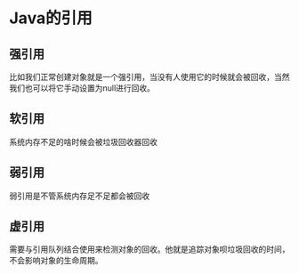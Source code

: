 # Java的引用

## 强引用

比如我们正常创建对象就是一个强引用，当没有人使用它的时候就会被回收，当然我们也可以将它手动设置为null进行回收。

## 软引用

系统内存不足的啥时候会被垃圾回收器回收

## 弱引用

弱引用是不管系统内存足不足都会被回收

## 虚引用

需要与引用队列结合使用来检测对象的回收。他就是追踪对象呗垃圾回收的时间，不会影响对象的生命周期。